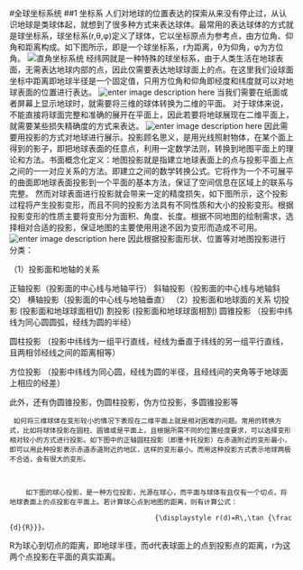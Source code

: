 #全球坐标系统
##1 坐标系
人们对地球的位置表达的探索从来没有停止过，从认识地球是类球体起，就想到了很多种方式来表达球体。最常用的表达球体的方式就是球坐标系，球坐标系(r,θ,φ)定义了球体，它以坐标原点为参考点，由方位角、仰角和距离构成。如下图所示，即是一个球坐标系，r为距离，θ为仰角，φ为方位角。
![直角坐标系统](https://github.com/sadnessly/MarkdownPhotos/raw/master/pic/86c0460e2f881850a75eac2f5e0b7d07)
经纬网就是一种特殊的球坐标系，由于人类生活在地球表面，无需表达地球内部的点，因此仅需要表达地球球面上的点。在这里我们设球面坐标中距离即地球半径是一个固定值，只用方位角和仰角即经度和纬度就可以对地球表面的位置进行表达。
![enter image description here](https://github.com/sadnessly/MarkdownPhotos/raw/master/pic/86c0460e2f881850a75eac2f5e0b7d07%20(1) )
当我们需要在纸面或者屏幕上显示地球时，就需要将三维的球体转换为二维的平面。 对于球体来说，不能直接将球面完整和准确的展开在平面上，因此若要将地球展现在二维平面上，就需要某些损失精确度的方式来表达。
![enter image description here](https://github.com/sadnessly/MarkdownPhotos/raw/master/pic/86c0460e2f881850a75eac2f5e0b7d07%20(2))
因此需要用投影的方式对地球进行展示。投影顾名思义，是用光线照射物体，在某个面上得到的影子，即把地球表面的任意点，利用一定数学法则，转换到地图平面上的理论和方法。书面概念化定义：地图投影就是指建立地球表面上的点与投影平面上点之间的一一对应关系的方法。即建立之间的数学转换公式。它将作为一个不可展平的曲面即地球表面投影到一个平面的基本方法，保证了空间信息在区域上的联系与完整。
然而对球表面进行投影就会带来一定的精度损失，如下图所示，这个投影过程将产生投影变形，而且不同的投影方法具有不同性质和大小的投影变形。根据投影变形的性质主要将变形分为面积、角度、长度。根据不同地图的绘制需求，选择相对合适的投影，保证地图的主要使用用途不因为变形而造成不可用。
![enter image description here](https://github.com/sadnessly/MarkdownPhotos/raw/master/pic/86c0460e2f881850a75eac2f5e0b7d07 (2))
因此根据投影面形状、位置等对地图投影进行分类：

（1）投影面和地轴的关系

正轴投影（投影面的中心线与地轴平行）
斜轴投影（投影面的中心线与地轴斜交）
横轴投影（投影面的中心线与地轴垂直）
（2）投影面和地球面的关系
切投影 (投影面和地球球面相切)
割投影 (投影面和地球球面相割)
圆锥投影 （投影中纬线为同心圆圆弧，经线为圆的半经）

圆柱投影 （投影中纬线为一组平行直线，经线为垂直于纬线的另一组平行直线，且两相邻经线之间的距离相等）

方位投影 （投影中纬线为同心圆，经线为圆的半径，且经线间的夹角等于地球面上相应的经差）

此外，还有伪圆锥投影，伪圆柱投影，伪方位投影，多圆锥投影等



     如何将三维球体在变形较小的情况下表现在二维平面上就是相对困难的问题。常用的转换方式，比如将球体投影在圆柱、圆锥或是平面上，且根据所需不同的位置经度要求，可以选择变形相对较小的方式进行投影。如下图中的正轴圆柱投影（即墨卡托投影）在赤道附近的变形最小，即可以用此种投影表示赤道赤道附近的地区，这样的变形最小。而用这种投影方式表示地球两极不合适，会有很大的变形。



        如下图的球心投影，是一种方位投影，光源在球心，而平面与球体有且仅有一个切点，将地球表面上的点投影在平面上。若计算球心点到地图的距离，则有计算公式：      

                                        {\displaystyle r(d)=R\,\tan {\frac {d}{R}}}。

R为球心到切点的距离，即地球半径，而d代表球面上的点到投影点的距离，r为这两个点投影在平面的真实距离。



 